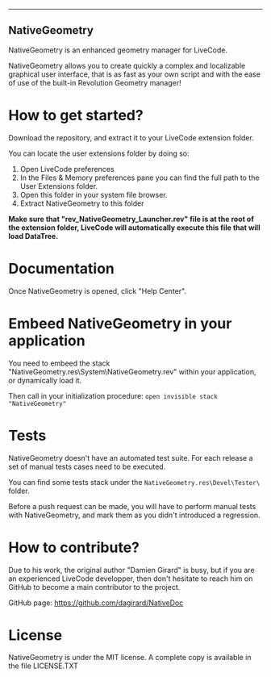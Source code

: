 -----------------------------------------------
NativeGeometry
-----------------------------------------------
NativeGeometry is an enhanced geometry manager for LiveCode.

NativeGeometry allows you to create quickly a complex and localizable graphical user interface, 
that is as fast as your own script and with the ease of use of the built-in Revolution Geometry manager!

# How to get started?

Download the repository, and extract it to your LiveCode extension folder.

You can locate the user extensions folder by doing so:
1. Open LiveCode preferences
2. In the Files & Memory preferences pane you can find the full path to the User Extensions folder. 
3. Open this folder in your system file browser.
4. Extract NativeGeometry to this folder

**Make sure that "rev_NativeGeometry_Launcher.rev" file is at the root of the extension folder, LiveCode 
  will automatically execute this file that will load DataTree.**

# Documentation

Once NativeGeometry is opened, click "Help Center".

# Embeed NativeGeometry in your application

You need to embeed the stack "NativeGeometry.res\System\NativeGeometry.rev" within your application,
or dynamically load it.

Then call in your initialization procedure:
`open invisible stack "NativeGeometry"`

# Tests

NativeGeometry doesn't have an automated test suite. For each release a set of manual tests cases
need to be executed.

You can find some tests stack under the `NativeGeometry.res\Devel\Tester\` folder.

Before a push request can be made, you will have to perform manual tests with
NativeGeometry, and mark them as you didn't introduced a regression.

# How to contribute?

Due to his work, the original author "Damien Girard" is busy, but if you
are an experienced LiveCode developper, then don't hesitate to reach him on GitHub 
to become a main contributor to the project.

GitHub page: https://github.com/dagirard/NativeDoc

# License

NativeGeometry is under the MIT license.
A complete copy is available in the file LICENSE.TXT